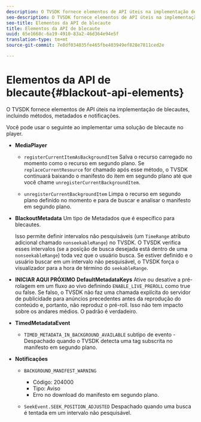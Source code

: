 ```yaml
---
description: O TVSDK fornece elementos de API úteis na implementação de blecautes, incluindo métodos, metadados e notificações.
seo-description: O TVSDK fornece elementos de API úteis na implementação de blecautes, incluindo métodos, metadados e notificações.
seo-title: Elementos da API de blecaute
title: Elementos da API de blecaute
uuid: 65e1668c-6a19-4910-83a2-46d364e94e5f
translation-type: tm+mt
source-git-commit: 7e8df034035fe465fbe403949ef828e7811ced2e

---
```



# Elementos da API de blecaute{#blackout-api-elements}

O TVSDK fornece elementos de API úteis na implementação de blecautes, incluindo métodos, metadados e notificações.

Você pode usar o seguinte ao implementar uma solução de blecaute no player.

* **MediaPlayer**

   * `registerCurrentItemAsBackgroundItem` Salva o recurso carregado no momento como o recurso em segundo plano. Se `replaceCurrentResource` for chamado após esse método, o TVSDK continuará baixando o manifesto do item em segundo plano até que você chame `unregisterCurrentBackgroundItem`.

   * `unregisterCurrentBackgroundItem`  Limpa o recurso em segundo plano definido no momento e para de buscar e analisar o manifesto em segundo plano.

* **BlackoutMetadata** Um tipo de Metadados que é específico para blecautes.

   Isso permite definir intervalos não pesquisáveis (um `TimeRange` atributo adicional chamado `nonseekableRange`) no TVSDK. O TVSDK verifica esses intervalos (se a posição de busca desejada está dentro de uma `nonseekableRange`) toda vez que o usuário busca. Se estiver definido e o usuário buscar em um intervalo não pesquisável, o TVSDK força o visualizador para a hora de término do `seekableRange`.

* **INICIAR AQUI PRÓXIMO** **DefaultMetadataKeys** Ative ou desative a pré-rolagem em um fluxo ao vivo definindo `ENABLE_LIVE_PREROLL` como true ou false. Se falso, o TVSDK não faz uma chamada explícita do servidor de publicidade para anúncios precedentes antes da reprodução do conteúdo e, portanto, não reproduz o pré-roll. Isso não tem impacto sobre os andares médios. O padrão é verdadeiro.

* **TimedMetadataEvent**

   * `TIMED_METADATA_IN_BACKGROUND_AVAILABLE` subtipo de evento - Despachado quando o TVSDK detecta uma tag subscrita no manifesto em segundo plano.

* **Notificações**

   * `BACKGROUND_MANIFEST_WARNING`

      * Código: 204000
      * Tipo: Aviso
      * Erro no download do manifesto em segundo plano.
   * `SeekEvent.SEEK_POSITION_ADJUSTED` Despachado quando uma busca é tentada em um intervalo não pesquisável.


